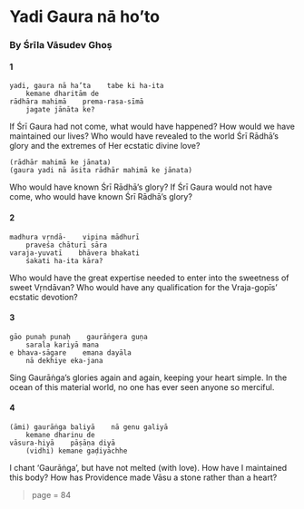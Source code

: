 # Yadi Gaura nā ho’to

### By Śrīla Vāsudev Ghoṣ

#### 1

    yadi, gaura nā ha’ta    tabe ki ha-ita
        kemane dharitām de
    rādhāra mahimā    prema-rasa-sīmā
        jagate jānāta ke?

If Śrī Gaura had not come, what would have happened? How would we have maintained our lives? Who would have revealed to the world Śrī Rādhā’s glory and the extremes of Her ecstatic divine love?

    (rādhār mahimā ke jānata)
    (gaura yadi nā āsita rādhār mahimā ke jānata)

Who would have known Śrī Rādhā’s glory? If Śrī Gaura would not have come, who would have known Śrī Rādhā’s glory?

#### 2

    madhura vṛndā-    vipina mādhurī
        praveśa chāturī sāra
    varaja-yuvatī    bhāvera bhakati
        śakati ha-ita kāra?

Who would have the great expertise needed to enter into the sweetness of sweet Vṛndāvan? Who would have any qualification for the Vraja-gopīs’ ecstatic devotion?

#### 3

    gāo punaḥ punaḥ    gaurāṅgera guṇa
        sarala kariyā mana
    e bhava-sāgare    emana dayāla
        nā dekhiye eka-jana

Sing Gaurāṅga’s glories again and again, keeping your heart simple. In the ocean of this material world, no one has ever seen anyone so merciful.

#### 4

    (āmi) gaurāṅga baliyā    nā genu galiyā
        kemane dharinu de
    vāsura-hiyā    pāṣāṇa diyā
        (vidhi) kemane gaḍiyāchhe

I chant ‘Gaurāṅga’, but have not melted (with love). How have I maintained this body? How has Providence made Vāsu a stone rather than a heart?


> page = 84
